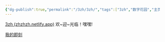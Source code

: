 ```yaml
---
{"dg-publish":true,"permalink":"/3zh/3zh/","tags":["3zh","数字花园","主页","3zh发布平台","gardenEntry","gardenEntry"],"noteIcon":""}
---
```



<head>
<meta name="shenma-site-verification" content="9f4a23071eb178c10212ac1fc519d41d_1700668342">
</head>

[3zh (zhzhzh.netlify.app)](https://zhzhzh.netlify.app/)
欢~迎~光临！嘿嘿!

[我的即刻](http://3zhpyq.000.pe/)






